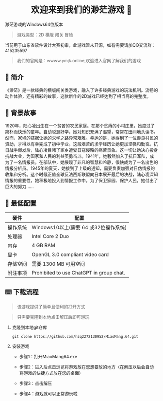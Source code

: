 <h1 align="center">欢迎来到我们的渺茫游戏 👋</h1>
<text align="center">渺茫游戏的Windows64位版本</text>

> 游戏类型：2D 横版 闯关 冒险

当前用于山东省软件设计大赛初审，此游戏暂未开源，如有需要请加QQ交流群：415235597
> 我们的官网是：wwww.ymjk.online,欢迎进入官网了解我们的游戏




## 🌟 简介
《渺茫》是一款经典的横版闯关类游戏，融入了许多经典游戏的玩法机制。流畅的动作体验，还有精彩的故事，这款新作的2D游戏已经达到了相当高的完整度。

## 🚀 背景故事
1920年，陆心凌出生在一个贫苦的农民家庭。在那个贫瘠的小村庄里，她度过了简朴而快乐的童年。自幼聪慧好学，她对知识充满了渴望，常常在田间地头读书。然而，家境的拮据让她的求学之路异常艰难。幸运的是，她得到了一位善良村民的资助，才得以有幸完成了初中学业。这段艰苦的求学经历让她更加坚强和勤奋。抗日战争爆发后，陆心凌目睹了家乡遭受日寇侵略的痛苦景象。这一切让她决心投身抗战大业，为国家和人民的利益英勇奋斗。1941年，她毅然加入了抗日军队，成为了一名情报员。在部队中，她展现了非凡的智慧和冷静，很快成为了一名出色的情报分析员。1945年的夏天，她接到了上级的通知，需要负责加强对日伪情报的收集和分析。这个时候正值全球反法西斯联盟向日本展开最后的决战，陆心凌深知情报的重要性，她积极地投入到情报工作中，为了保卫家园、保护人民，她付出了巨大的努力......


## 📝 最低配置

| 硬件                                   | 配置                                                                                                                                                                       |
|----------------------------------------|----------------------------------------------------------------------------------------------------------------------------------------------------------------------------|
| 操作系统                                | Windows10以上(需要 64 或32位操作系统)                                                                                                                                        |
| 处理器                                  | Intel Core 2 Duo                                                                                                                                                           |
| 内存                                    | 4 GB RAM                                                                                                                                                                   |
| 显卡                                    | OpenGL 3.0 compliant video card                                                                                                                                            |
| 存储空间                                 | 需要 1300 MB 可用空间                                                                                                                                                       |
| 附注事项                                 | Prohibited to use ChatGPT in group chat.                                                                                                                                   |

## ⌨️ 下载流程
> 该游戏提供了简单且便利的打开方式

> 只需要克隆到本地点击解压后即可游玩
1. 克隆到本地git仓库
   ```shell
   git clone https://github.com/hzq2272130952/MiaoMang.64.git
   ```
2. 安装游戏
    - 步骤1：打开MiaoMang64.exe
    
    - 步骤2：进入后点击浏览将游戏放在您想要放的地方（在解压以后会自动将游戏的快捷方式放在您的桌面）
    
    - 步骤3：点击解压
    
    - 步骤4：游戏就可以正常游玩啦

